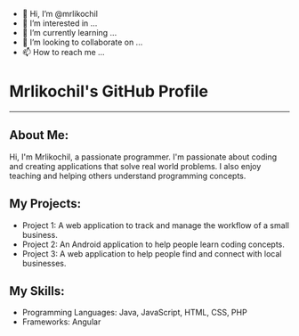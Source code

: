 - 👋 Hi, I’m @mrlikochil
- 👀 I’m interested in ...
- 🌱 I’m currently learning ...
- 💞️ I’m looking to collaborate on ...
- 📫 How to reach me ...

<!---
mrlikochil/mrlikochil is a ✨ special ✨ repository because its `README.md` (this file) appears on your GitHub profile.
You can click the Preview link to take a look at your changes.
--->
<html>
<head>
    <title>GitHub Profile - Mrlikochil</title>
</head>
<body>
    <h1>Mrlikochil's GitHub Profile</h1>
    <hr>
    <h2>About Me:</h2>
    <p>
        Hi, I'm Mrlikochil, a passionate programmer. I'm passionate about coding and creating applications that solve real world problems. I also enjoy teaching and helping others understand programming concepts.
    </p>
    <h2>My Projects:</h2>
    <ul>
        <li>Project 1: A web application to track and manage the workflow of a small business.</li>
        <li>Project 2: An Android application to help people learn coding concepts.</li>
        <li>Project 3: A web application to help people find and connect with local businesses.</li>
    </ul>
    <h2>My Skills:</h2>
    <ul>
        <li>Programming Languages: Java, JavaScript, HTML, CSS, PHP</li>
        <li>Frameworks: Angular
